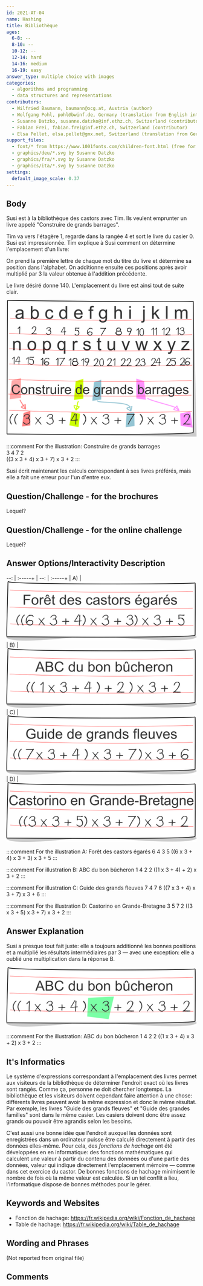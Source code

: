 ```yaml
---
id: 2021-AT-04
name: Hashing
title: Bibliothèque
ages:
  6-8: --
  8-10: --
  10-12: --
  12-14: hard
  14-16: medium
  16-19: easy
answer_type: multiple choice with images
categories:
  - algorithms and programming
  - data structures and representations
contributors:
  - Wilfried Baumann, baumann@ocg.at, Austria (author)
  - Wolfgang Pohl, pohl@bwinf.de, Germany (translation from English into German)
  - Susanne Datzko, susanne.datzko@inf.ethz.ch, Switzerland (contributor, graphics)
  - Fabian Frei, fabian.frei@inf.ethz.ch, Switzerland (contributor)
  - Elsa Pellet, elsa.pellet@gmx.net, Switzerland (translation from German into French)
support_files:
  - font/* from https://www.1001fonts.com/children-font.html (free for commercial use)
  - graphics/deu/*.svg by Susanne Datzko
  - graphics/fra/*.svg by Susanne Datzko
  - graphics/ita/*.svg by Susanne Datzko
settings:
  default_image_scale: 0.37
---
```



## Body

Susi est à la bibliothèque des castors avec Tim. Ils veulent emprunter un livre appelé "Construire de grands barrages".

Tim va vers l'étagère 1, regarde dans la rangée 4 et sort le livre du casier 0. Susi est impressionnée. Tim explique à Susi comment on détermine l'emplacement d'un livre:

On prend la première lettre de chaque mot du titre du livre et détermine sa position dans l'alphabet. On additionne ensuite ces positions après avoir multiplié par 3 la valeur obtenue à l'addition précédente. 

Le livre désiré donne 140. L'emplacement du livre est ainsi tout de suite clair.

![](graphics/fra/2021-AT-04a-taskbody1-fra-compatible.svg "Construire de grands barrages (200px) right")

:::comment 
For the illustration: Construire de grands barrages  
3 4 7 2  
((3 x 3 + 4) x 3 + 7) x 3 + 2
:::

Susi écrit maintenant les calculs correspondant à ses livres préférés, mais elle a fait une erreur pour l'un d'entre eux.


## Question/Challenge - for the brochures

Lequel?


## Question/Challenge - for the online challenge

Lequel?


## Answer Options/Interactivity Description

--: | :-----+ | --: | :-----+ |
 A) | ![ansA] |  B) | ![ansB] |
 C) | ![ansC] |  D) | ![ansD]

[ansA]: graphics/fra/2021-AT-04-answerA-fra-compatible.svg "Réponse A (200px)"
:::comment 
For the illustration A: Forêt des castors égarés
6 4 3 5
((6 x 3 + 4) x 3 + 3) x 3 + 5
:::

[ansB]: graphics/fra/2021-AT-04-answerB-fra-compatible.svg "Réponse B (200px)"
:::comment 
For illustration B: ABC du bon bûcheron
1 4 2 2
((1 x 3 + 4) + 2) x 3 + 2
:::

[ansC]: graphics/fra/2021-AT-04-answerC-fra-compatible.svg "Réponse C (200px)"
:::comment 
For illustration C: Guide des grands fleuves 
7 4 7 6
((7 x 3 + 4) x 3 + 7) x 3 + 6
:::

[ansD]: graphics/fra/2021-AT-04-answerD-fra-compatible.svg "Réponse D (200px)"
:::comment 
For the illustration D: Castorino en Grande-Bretagne
3 5 7 2
((3 x 3 + 5) x 3 + 7) x 3 + 2
:::

## Answer Explanation

Susi a presque tout fait juste: elle a toujours additionné les bonnes positions et a multiplié les résultats intermédiaires par 3 — avec une exception: elle a oublié une multiplication dans la réponse B.

![](graphics/fra/2021-AT-04-solution-fra-compatible.svg "ABC du bon bûcheron (200px)")

:::comment 
For the illustration: ABC du bon bûcheron
1 4 2 2
((1 x 3 + 4) x 3 + 2) x 3 + 2
:::

## It's Informatics

Le système d'expressions correspondant à l'emplacement des livres permet aux visiteurs de la bibliothèque de déterminer l'endroit exact où les livres sont rangés. Comme ça, personne ne doit chercher longtemps. La bibliothèque et les visiteurs doivent cependant faire attention à une chose: différents livres peuvent avoir la même expression et donc le même résultat. Par exemple, les livres "Guide des grands fleuves" et "Guide des grandes familles" sont dans le même casier. Les casiers doivent donc être assez grands ou pouvoir être agrandis selon les besoins.

C'est aussi une bonne idée que l'endroit auxquel les données sont enregistrées dans un ordinateur puisse être calculé directement à partir des données elles-même. Pour cela, des _fonctions de hachage_ ont été développées en en informatique: des fonctions mathématiques qui calculent une valeur à partir du contenu des données ou d'une partie des données, valeur qui indique directement l'emplacement mémoire — comme dans cet exercice du castor. De bonnes fonctions de hachage minimisent le nombre de fois où la même valeur est calculée. Si un tel conflit a lieu, l'informatique dispose de bonnes méthodes pour le gérer.


## Keywords and Websites

 - Fonction de hachage: https://fr.wikipedia.org/wiki/Fonction_de_hachage
 - Table de hachage: https://fr.wikipedia.org/wiki/Table_de_hachage


## Wording and Phrases

(Not reported from original file)


## Comments


